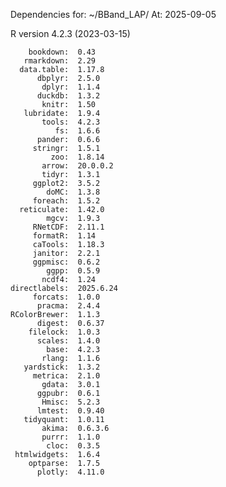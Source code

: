
Dependencies for: ~/BBand_LAP/ 
At: 2025-09-05 

 R version 4.2.3 (2023-03-15) 

        bookdown:  0.43    
       rmarkdown:  2.29    
      data.table:  1.17.8  
          dbplyr:  2.5.0   
           dplyr:  1.1.4   
          duckdb:  1.3.2   
           knitr:  1.50    
       lubridate:  1.9.4   
           tools:  4.2.3   
              fs:  1.6.6   
          pander:  0.6.6   
         stringr:  1.5.1   
             zoo:  1.8.14  
           arrow:  20.0.0.2
           tidyr:  1.3.1   
         ggplot2:  3.5.2   
            doMC:  1.3.8   
         foreach:  1.5.2   
      reticulate:  1.42.0  
            mgcv:  1.9.3   
         RNetCDF:  2.11.1  
         formatR:  1.14    
         caTools:  1.18.3  
         janitor:  2.2.1   
         ggpmisc:  0.6.2   
            ggpp:  0.5.9   
           ncdf4:  1.24    
    directlabels:  2025.6.24
         forcats:  1.0.0   
          pracma:  2.4.4   
    RColorBrewer:  1.1.3   
          digest:  0.6.37  
        filelock:  1.0.3   
          scales:  1.4.0   
            base:  4.2.3   
           rlang:  1.1.6   
       yardstick:  1.3.2   
         metrica:  2.1.0   
           gdata:  3.0.1   
          ggpubr:  0.6.1   
           Hmisc:  5.2.3   
          lmtest:  0.9.40  
       tidyquant:  1.0.11  
           akima:  0.6.3.6 
           purrr:  1.1.0   
            cloc:  0.3.5   
     htmlwidgets:  1.6.4   
        optparse:  1.7.5   
          plotly:  4.11.0  
